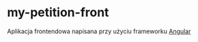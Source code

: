 # my-petition-front

Aplikacja frontendowa napisana przy użyciu frameworku [Angular](https://angular.io/)